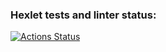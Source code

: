 ### Hexlet tests and linter status:
[![Actions Status](https://github.com/maslonyam/frontend-project-lvl1/workflows/hexlet-check/badge.svg)](https://github.com/maslonyam/frontend-project-lvl1/actions)